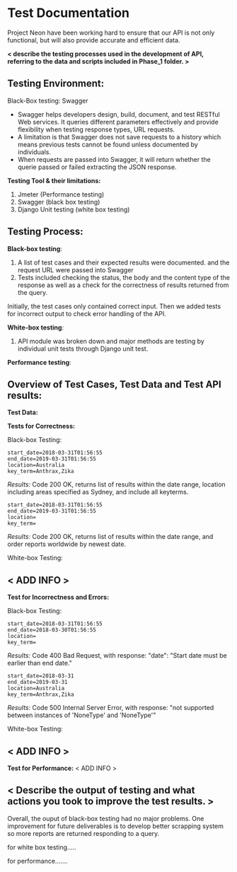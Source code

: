 # Test Documentation
Project Neon have been working hard to ensure that our API is not only functional, but will also provide accurate and efficient data. 


**< describe the testing processes used in the development of API,  referring to the data and scripts included in Phase_1 folder. >**


## Testing Environment:

Black-Box testing: Swagger 
- Swagger helps developers design, build, document, and test RESTful Web services. It queries different parameters effectively and provide flexibility when testing response types, URL requests. 
- A limitation is that Swagger does not save requests to a history which means previous tests cannot be found unless documented by individuals.
- When requests are passed into Swagger, it will return whether the querie passed or failed extracting the JSON response.


**Testing Tool & their limitations:**
1.	Jmeter (Performance testing)
2.	Swagger (black box testing)
3.	Django Unit testing (white box testing)


## Testing Process:

**Black-box testing**:
1.	A list of test cases and their expected results were documented. and the request URL were passed into Swagger
2.	Tests included checking the status, the body and the content type of the response as well as a check for the correctness of results returned from the query.

Initially, the test cases only contained correct input. Then we added tests for incorrect output to check error handling of the API.

**White-box testing**:
1.	API module was broken down and major methods are testing by individual unit tests through Django unit test.

**Performance testing**:


## Overview of Test Cases, Test Data and Test API results: <EXAMPLE from test data>

**Test Data:**


**Tests for Correctness:**

Black-box Testing:
```
start_date=2018-03-31T01:56:55
end_date=2019-03-31T01:56:55
location=Australia
key_term=Anthrax,Zika
```
_Results:_  Code 200 OK, returns list of results within the date range, location including areas specified as Sydney, and include all keyterms.

```
start_date=2018-03-31T01:56:55
end_date=2019-03-31T01:56:55
location=
key_term=
```
_Results:_  Code 200 OK, returns list of results within the date range, and order reports worldwide by newest date.



White-box Testing:
## < ADD INFO >


**Test for Incorrectness and Errors:**

Black-box Testing:

```
start_date=2018-03-31T01:56:55
end_date=2018-03-30T01:56:55
location=
key_term=
```
_Results:_  Code 400 Bad Request, with response: "date": "Start date must be earlier than end date."
```
start_date=2018-03-31
end_date=2019-03-31
location=Australia
key_term=Anthrax,Zika
```
_Results:_  Code 500 Internal Server Error, with response: "not supported between instances of 'NoneType' and 'NoneType'"


White-box Testing:
## < ADD INFO >


**Test for Performance:**
< ADD INFO >


## < Describe the output of testing and what actions you took to improve the test results. >


Overall, the ouput of black-box testing had no major problems. One improvement for future deliverables is to develop better scrapping system so more reports are returned responding to a query.

for white box testing.....


for performance.......